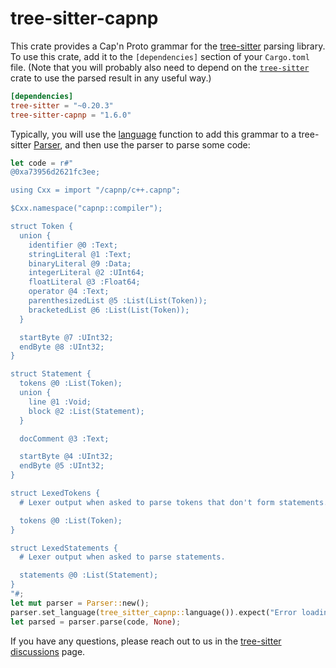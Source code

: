 # tree-sitter-capnp

This crate provides a Cap'n Proto grammar for the [tree-sitter][] parsing library.
To use this crate, add it to the `[dependencies]` section of your `Cargo.toml`
file. (Note that you will probably also need to depend on the
[`tree-sitter`][tree-sitter crate] crate to use the parsed result in any useful
way.)

```toml
[dependencies]
tree-sitter = "~0.20.3"
tree-sitter-capnp = "1.6.0"
```

Typically, you will use the [language][language func] function to add this
grammar to a tree-sitter [Parser][], and then use the parser to parse some code:

```rust
let code = r#"
@0xa73956d2621fc3ee;

using Cxx = import "/capnp/c++.capnp";

$Cxx.namespace("capnp::compiler");

struct Token {
  union {
    identifier @0 :Text;
    stringLiteral @1 :Text;
    binaryLiteral @9 :Data;
    integerLiteral @2 :UInt64;
    floatLiteral @3 :Float64;
    operator @4 :Text;
    parenthesizedList @5 :List(List(Token));
    bracketedList @6 :List(List(Token));
  }

  startByte @7 :UInt32;
  endByte @8 :UInt32;
}

struct Statement {
  tokens @0 :List(Token);
  union {
    line @1 :Void;
    block @2 :List(Statement);
  }

  docComment @3 :Text;

  startByte @4 :UInt32;
  endByte @5 :UInt32;
}

struct LexedTokens {
  # Lexer output when asked to parse tokens that don't form statements.

  tokens @0 :List(Token);
}

struct LexedStatements {
  # Lexer output when asked to parse statements.

  statements @0 :List(Statement);
}
"#;
let mut parser = Parser::new();
parser.set_language(tree_sitter_capnp::language()).expect("Error loading Cap'n Proto grammar");
let parsed = parser.parse(code, None);
```

If you have any questions, please reach out to us in the [tree-sitter
discussions] page.

[language func]: https://docs.rs/tree-sitter-capnp/*/tree_sitter_capnp/fn.language.html
[parser]: https://docs.rs/tree-sitter/*/tree_sitter/struct.Parser.html
[tree-sitter]: https://tree-sitter.github.io/
[tree-sitter crate]: https://crates.io/crates/tree-sitter
[tree-sitter discussions]: https://github.com/tree-sitter/tree-sitter/discussions
